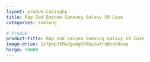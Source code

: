 ```yaml
---
layout: produk-casinghp
title: Rap God Eminem Samsung Galaxy S9 Case
categories: samsung

# Produk
product-title: Rap God Eminem Samsung Galaxy S9 Case
image-drive: 1xTpxp3XMa9gx4gY5RKwJwtruBcxh8caa
harga: 90000
---
```

